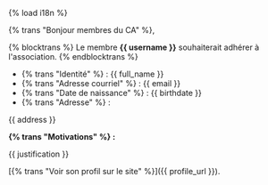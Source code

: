{% load i18n %}


{% trans "Bonjour membres du CA" %},

{% blocktrans %}
Le membre **{{ username }}** souhaiterait adhérer à l'association.
{% endblocktrans %}

- {% trans "Identité" %} : {{ full_name }}
- {% trans "Adresse courriel" %} : {{ email }}
- {% trans "Date de naissance" %} : {{ birthdate }}
- {% trans "Adresse" %} :

{{ address }}

**{% trans "Motivations" %} :**

{{ justification }}

[{% trans "Voir son profil sur le site" %}]({{ profile_url }}).
